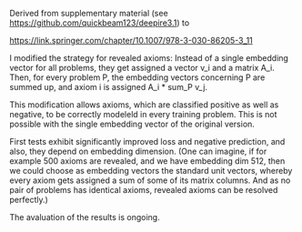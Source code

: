 Derived from supplementary material (see https://github.com/quickbeam123/deepire3.1) to 

https://link.springer.com/chapter/10.1007/978-3-030-86205-3_11

I modified the strategy for revealed axioms: Instead of a single embedding vector for all problems, they get assigned a vector v_i and a matrix A_i. Then, for every problem P, the embedding vectors concerning P are summed up, and axiom i is assigned A_i * sum_P v_j.

This modification allows axioms, which are classified positive as well as negative, to be correctly modeleld in every training problem. 
This is not possible with the single embedding vector of the original version.

First tests exhibit significantly improved loss and negative prediction, and also, they depend on embedding dimension. (One can imagine, if for example 500 axioms are revealed, and we have embedding dim 512, then we could choose as embedding vectors the standard unit vectors, whereby every axiom gets assigned a sum of some of its matrix columns. And as no pair of problems has identical axioms, revealed axioms can be resolved perfectly.)  

The avaluation of the results is ongoing.
